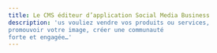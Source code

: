```yaml
---
title: Le CMS éditeur d’application Social Media Business
description: 'us vouliez vendre vos produits ou services, 
promouvoir votre image, créer une communauté 
forte et engagée…'
---
```

<div id="slider">
</div>
